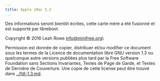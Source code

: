 ```yaml
---
title: Apple iMac 5,2 
...
```


Des informations seront bientôt écrites, cette carte mère a été fusionné
et est supporté par libreboot.

Copyright © 2016 Leah Rowe <info@minifree.org>\

Permission est donnée de copier, distribuer et/ou modifier ce document
sous les termes de la Licence de documentation libre GNU version 1.3 ou
quelconque autre versions publiées plus tard par la Free Software Foundation
sans Sections Invariantes,  Textes de Page de Garde, et Textes de Dernière de Couverture.
Une copie de cette license peut être trouvé dans [../fdl-1.3.md](fdl-1.3.md).

